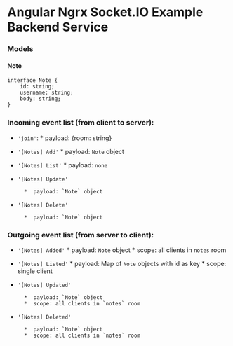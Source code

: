 
# Angular Ngrx Socket.IO Example Backend Service


### Models

#### Note
```
interface Note {
    id: string;
    username: string;
    body: string;
}
```

### Incoming event list (from client to server):
- `'join'`: 
        * payload: {room: string}
        
- `'[Notes] Add'`
        *  payload: `Note` object
        
- `'[Notes] List'`
        *  payload: `none`
        
        
- `'[Notes] Update'`

        *  payload: `Note` object
        
- `'[Notes] Delete'`

        *  payload: `Note` object

### Outgoing event list (from server to client):

- `'[Notes] Added'`
        *  payload: `Note` object
        *  scope: all clients in `notes` room
        
- `'[Notes] Listed'`
        *  payload: Map of `Note` objects with id as key
        *  scope: single client 
        
        
- `'[Notes] Updated'`

        *  payload: `Note` object
        *  scope: all clients in `notes` room
        
- `'[Notes] Deleted'`

        *  payload: `Note` object
        *  scope: all clients in `notes` room



        